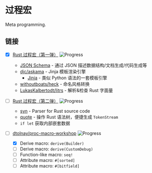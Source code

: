 # 过程宏

Meta programming.

## 链接

- [x] [Rust 过程宏（第一弹）](https://www.bilibili.com/video/BV1Za411q7LQ) ![Progress](https://img.shields.io/badge/Progress-100%25-brightgreen)
    - [JSON Schema](https://json-schema.org/) - 通过 JSON 描述数据结构/文档生成/代码生成等
    - [djc/askama](https://github.com/djc/askama) - Jinja 模板渲染引擎
        - [Jinja](https://jinja.palletsprojects.com/) - 类似 Python 语法的一套模板引擎
    - [withoutboats/heck](https://github.com/withoutboats/heck) - 命名风格转换
    - [LukasKalbertodt/litrs](https://github.com/LukasKalbertodt/litrs) - 解析&检查 Rust 字面量
- [ ] [Rust 过程宏（第二弹）](https://www.bilibili.com/video/BV1Fu411m7W7?share_source=copy_web) ![Progress](https://img.shields.io/badge/Progress-75%25-brightgreen)
    - [syn](https://github.com/dtolnay/syn) - Parser for Rust source code
    - [quote](https://github.com/dtolnay/quote) - 操作 Rust 语法树，便捷生成 `TokenStream`
    - `if let` 获取内部嵌套数据

- [ ] [dtolnay/proc-macro-workshop](https://github.com/dtolnay/proc-macro-workshop) ![Progress](https://img.shields.io/badge/Progress-15%25-brightgreen)
    - [x] Derive macro: `derive(Builder)`
    - [ ] Derive macro: `derive(CustomDebug)`
    - [ ] Function-like macro: `seq!`
    - [ ] Attribute macro: `#[sorted]`
    - [ ] Attribute macro: `#[bitfield]`